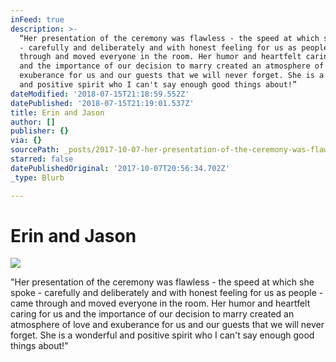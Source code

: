 ```yaml
---
inFeed: true
description: >-
  “Her presentation of the ceremony was flawless - the speed at which she spoke
  - carefully and deliberately and with honest feeling for us as people - came
  through and moved everyone in the room. Her humor and heartfelt caring for us
  and the importance of our decision to marry created an atmosphere of love and
  exuberance for us and our guests that we will never forget. She is a wonderful
  and positive spirit who I can't say enough good things about!”
dateModified: '2018-07-15T21:18:59.552Z'
datePublished: '2018-07-15T21:19:01.537Z'
title: Erin and Jason
author: []
publisher: {}
via: {}
sourcePath: _posts/2017-10-07-her-presentation-of-the-ceremony-was-flawless-the-speed-a.md
starred: false
datePublishedOriginal: '2017-10-07T20:56:34.702Z'
_type: Blurb

---
```

# Erin and Jason
![](https://the-grid-user-content.s3-us-west-2.amazonaws.com/3cd98c94-c4ce-48ad-bd41-3dcf41e23b50.jpg)

"Her presentation of the ceremony was flawless - the speed at which she spoke - carefully and deliberately and with honest feeling for us as people - came through and moved everyone in the room. Her humor and heartfelt caring for us and the importance of our decision to marry created an atmosphere of love and exuberance for us and our guests that we will never forget. She is a wonderful and positive spirit who I can't say enough good things about!"